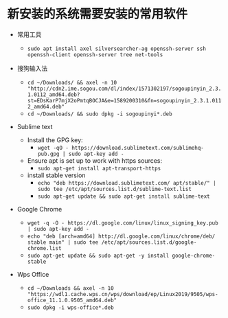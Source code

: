 # 新安装的系统需要安装的常用软件

- 常用工具
	- `sudo apt install axel silversearcher-ag openssh-server ssh openssh-client openssh-server tree net-tools`

- 搜狗输入法
	- `cd ~/Downloads/ && axel -n 10 "http://cdn2.ime.sogou.com/dl/index/1571302197/sogoupinyin_2.3.1.0112_amd64.deb?st=EDsKarP7mjX2oPmtqBOCJA&e=1589200310&fn=sogoupinyin_2.3.1.0112_amd64.deb"`
	- `cd ~/Downloads/ && sudo dpkg -i sogoupinyi*.deb`
- Sublime text
	- Install the GPG key:
		- `wget -qO - https://download.sublimetext.com/sublimehq-pub.gpg | sudo apt-key add -`
	- Ensure apt is set up to work with https sources:
		- `sudo apt-get install apt-transport-https`
	- install stable version
		- `echo "deb https://download.sublimetext.com/ apt/stable/" | sudo tee /etc/apt/sources.list.d/sublime-text.list`
		- `sudo apt-get update && sudo apt-get install sublime-text`
- Google Chrome
	- `wget -q -O - https://dl.google.com/linux/linux_signing_key.pub | sudo apt-key add -`
	- `echo "deb [arch=amd64] http://dl.google.com/linux/chrome/deb/ stable main" | sudo tee /etc/apt/sources.list.d/google-chrome.list`
	- `sudo apt-get update && sudo apt-get -y install google-chrome-stable`
- Wps Office
	- `cd ~/Downloads && axel -n 10 "https://wdl1.cache.wps.cn/wps/download/ep/Linux2019/9505/wps-office_11.1.0.9505_amd64.deb"`
	- `sudo dpkg -i wps-office*.deb`